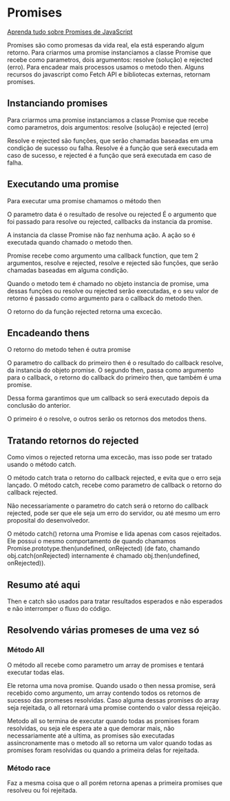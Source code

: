 # Promises
[Aprenda tudo sobre Promises de JavaScript](https://www.youtube.com/watch?v=87gWRVGRZ5o)

Promises são como promesas da vida real, ela está esperando algum retorno. 
Para criarmos uma promise instanciamos a classe Promise que recebe como 
parametros, dois argumentos: resolve (solução) e rejected (erro). 
Para encadear mais processos usamos o metodo then. Alguns recursos do 
javascript como Fetch API e bibliotecas externas, retornam promises.

## Instanciando promises

Para criarmos uma promise instanciamos a classe Promise que recebe como 
parametros, dois argumentos: resolve (solução) e rejected (erro)

Resolve e rejected são funções, que serão chamadas baseadas em uma condição
de sucesso ou falha. Resolve é a função que será executada em caso de 
sucesso, e rejected é a função que será executada em caso de falha.

## Executando uma promise

Para executar uma promise chamamos o método then

O parametro data é o resultado de resolve ou rejected
É o argumento que foi passado para resolve ou rejected,
callbacks da instancia da promise.

A instancia da classe Promise não faz nenhuma ação.
A ação so é executada quando chamado o metodo then.

Promise recebe como argumento uma callback function,
que tem 2 argumentos, resolve e rejected,
resolve e rejected são funções, que serão chamadas baseadas
em alguma condição.

Quando o metodo tem é chamado no objeto instancia de promise,
uma dessas funções ou resolve ou rejected serão executadas,
e o seu valor de retorno é passado como argumento para o callback
do metodo then.

O retorno do da função rejected retorna uma excecão.

## Encadeando thens

O retorno do metodo tehen é outra promise

O parametro do callback do primeiro then é o resultado do callback
resolve, da instancia do objeto promise.
O segundo then, passa como argumento para o callback, o retorno
do callback do primeiro then, que também é uma promise.

Dessa forma garantimos que um callback so será executado depois da conclusão
do anterior.

O primeiro é o resolve, o outros serão os retornos dos metodos thens.

## Tratando retornos do rejected

Como vimos o rejected retorna uma excecão, mas isso pode ser tratado usando o
método catch.

O método catch trata o retorno do callback rejected, e evita que o erro seja lançado.
O método catch, recebe como parametro de callback o retorno do callback rejected.

Não necessariamente o parametro do catch será o retorno do callback rejected,
pode ser que ele seja um erro do servidor, ou até mesmo um erro proposital do 
desenvolvedor.

O método catch() retorna uma Promise e lida apenas com casos rejeitados. 
Ele possui o mesmo comportamento de quando chamamos Promise.prototype.then(undefined, onRejected) 
(de fato, chamando obj.catch(onRejected) internamente é chamado 
obj.then(undefined, onRejected)).

## Resumo até aqui

Then e catch são usados para tratar resultados esperados e não esperados
e não interromper o fluxo do código.

## Resolvendo várias promeses de uma vez só

### Método All

O método all recebe como parametro um array de promises e tentará executar todas elas.

Ele retorna uma nova promise. Quando usado o then nessa promise, será recebido como
argumento, um array contendo todos os retornos de sucesso das promeses resolvidas.
Caso alguma dessas promises do array seja rejeitada,
o all retornará uma promise contendo o valor dessa rejeição.

Metodo all so termina de executar quando todas as promises foram resolvidas, ou seja
ele espera ate a que demorar mais, não necessariamente até a ultima, as promises são
executadas assincronamente mas o metodo all so retorna um valor quando todas as promises
foram resolvidas ou quando a primeira delas for rejeitada.

### Método race

Faz a mesma coisa que o all porém retorna apenas a primeira promises que resolveu
ou foi rejeitada.